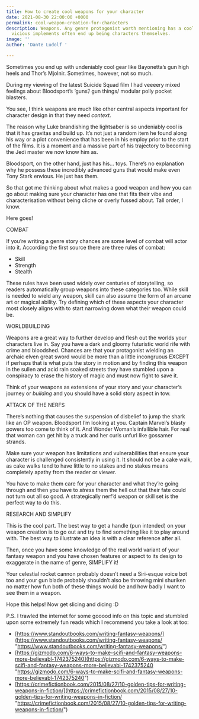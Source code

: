 ```yaml
---
title: How to create cool weapons for your character
date: 2021-08-30 22:00:00 +0000
permalink: cool-weapon-creation-for-characters
description: Weapons. Any genre protagonist worth mentioning has a cool one and these
  vicious implements often end up being characters themselves.
image: ''
author: 'Dante Ludolf '

---
```

  
Sometimes you end up with undeniably cool gear like Bayonetta’s gun high heels and Thor’s Mjolnir. Sometimes, however, not so much.

During my viewing of the latest Suicide Squad film I had veeeery mixed feelings about Bloodsport’s ‘guns’/ gun things/ modular polly pocket blasters.

You see, I think weapons are much like other central aspects important for character design in that they need _context_.

The reason why Luke brandishing the lightsaber is so undeniably cool is that it has gravitas and build up. It’s not just a random item he found along his way or a plot convenience that has been in his employ prior to the start of the films. It is a moment and a massive part of his trajectory to becoming the Jedi master we now know him as.

Bloodsport, on the other hand, just has his… toys. There’s no explanation why he possess these incredibly advanced guns that would make even Tony Stark envious. He just has them.

So that got me thinking about what makes a good weapon and how you can go about making sure your character has one that fits their vibe and characterisation without being cliche or overly fussed about. Tall order, I know.

Here goes!

COMBAT

If you’re writing a genre story chances are some level of combat will actor into it. According the first source there are three rules of combat:

* Skill
* Strength
* Stealth

These rules have been used widely over centuries of storytelling, so readers automatically group weapons into these categories too. While skill is needed to wield any weapon, skill can also assume the form of an arcane art or magical ability. Try defining which of these aspects your character most closely aligns with to start narrowing down what their weapon could be.

WORLDBUILDING

Weapons are a great way to further develop and flesh out the worlds your characters live in. Say you have a dark and gloomy futuristic world rife with crime and bloodshed. Chances are that your protagonist wielding an archaic elven great sword would be more than a little incongruous EXCEPT if perhaps that is what puts the story in motion and by finding this weapon in the sullen and acid rain soaked streets they have stumbled upon a conspiracy to erase the history of magic and must now fight to save it.

Think of your weapons as extensions of your story and your character’s journey or _building_ and you should have a solid story aspect in tow.

ATTACK OF THE NERFS

There’s nothing that causes the suspension of disbelief to jump the shark like an OP weapon. Bloodsport I’m looking at you. Captain Marvel’s blasty powers too come to think of it. And Wonder Woman’s infallible hair. For real that woman can get hit by a truck and her curls unfurl like gossamer strands.

Make sure your weapon has limitations and vulnerabilities that ensure your character is challenged consistently in using it. It should not be a cake walk, as cake walks tend to have little to no stakes and no stakes means completely apathy from the reader or viewer.

You have to make them care for your character and what they’re going through and then you have to _stress_ them the hell out that their fate could not turn out all so good. A strategically nerf’d weapon or skill set is the perfect way to do this.

RESEARCH AND SIMPLIFY

This is the cool part. The best way to get a handle (pun intended) on your weapon creation is to go out and try to find something like it to play around with. The best way to illustrate an idea is with a clear reference after all.

Then, once you have some knowledge of the real world variant of your fantasy weapon and you have chosen features or aspect to its design to exaggerate in the name of genre, SIMPLIFY it!

Your celestial rocket cannon probably doesn’t need a Siri-esque voice bot too and your gun blade probably shouldn’t also be throwing mini shuriken no matter how fun both of these things would be and how badly I want to see them in a weapon.

Hope this helps! Now get slicing and dicing :D

P.S. I trawled the internet for some gooood info on this topic and stumbled upon some extremely fun reads which I recommend you take a look at too:

* [https://www.standoutbooks.com/writing-fantasy-weapons/](https://www.standoutbooks.com/writing-fantasy-weapons/ "https://www.standoutbooks.com/writing-fantasy-weapons/")
* [https://gizmodo.com/6-ways-to-make-scifi-and-fantasy-weapons-more-believabl-1742375240](https://gizmodo.com/6-ways-to-make-scifi-and-fantasy-weapons-more-believabl-1742375240 "https://gizmodo.com/6-ways-to-make-scifi-and-fantasy-weapons-more-believabl-1742375240")
* [https://crimefictionbook.com/2015/08/27/10-golden-tips-for-writing-weapons-in-fiction/](https://crimefictionbook.com/2015/08/27/10-golden-tips-for-writing-weapons-in-fiction/ "https://crimefictionbook.com/2015/08/27/10-golden-tips-for-writing-weapons-in-fiction/")